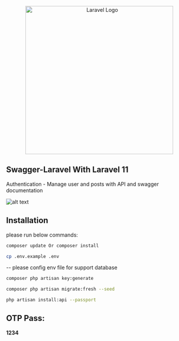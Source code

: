 <p align="center"><a href="https://laravel.com" target="_blank"><img src="https://raw.githubusercontent.com/laravel/art/master/logo-lockup/5%20SVG/2%20CMYK/1%20Full%20Color/laravel-logolockup-cmyk-red.svg" width="400" alt="Laravel Logo"></a></p>

## Swagger-Laravel With Laravel 11
<p>Authentication - Manage user and posts with API and swagger documentation

</p>


![alt text](http://127.0.0.1:8000//swagger-laravel.png)

## Installation

please run below commands:

```bash
composer update Or composer install
```
```bash
cp .env.example .env
```
<p>-- please config env file for support database</p>

```bash
composer php artisan key:generate
```
```bash
composer php artisan migrate:fresh --seed
```

```bash
php artisan install:api --passport
```

## OTP Pass:
<p><strong>1234</strong></p>




